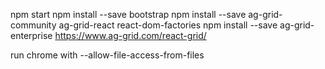npm start
npm install --save bootstrap
npm install --save ag-grid-community ag-grid-react react-dom-factories
npm install --save ag-grid-enterprise       https://www.ag-grid.com/react-grid/

run chrome with 
--allow-file-access-from-files